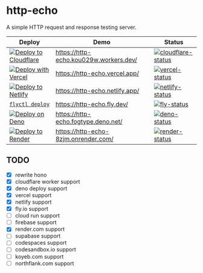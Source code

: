 # http-echo

A simple HTTP request and response testing server.

| Deploy                                                          | Demo                                   | Status                                                      |
| --------------------------------------------------------------- | -------------------------------------- | ----------------------------------------------------------- |
| [![Deploy to Cloudflare][cloudflare-button]][cloudflare-deploy] | https://http-echo.kou029w.workers.dev/ | [![cloudflare-status][cloudflare-status]][cloudflare-stats] |
| [![Deploy with Vercel][vercel-button]][vercel-deploy]           | https://http-echo.vercel.app/          | [![vercel-status][vercel-status]][vercel-stats]             |
| [![Deploy to Netlify][netlify-button]][netlify-deploy]          | https://http-echo.netlify.app/         | [![netlify-status][netlify-status]][netlify-stats]          |
| [`flyctl deploy`][fly-deploy]                                   | https://http-echo.fly.dev/             | [![fly-status][fly-status]][fly-stats]                      |
| [![Deploy on Deno][deno-button]][deno-deploy]                   | https://http-echo.fogtype.deno.net/    | [![deno-status][deno-status]][deno-stats]                   |
| [![Deploy to Render][render-button]][render-deploy]             | https://http-echo-8zjm.onrender.com/   | [![render-status][render-status]][render-stats]             |

[cloudflare-button]: https://deploy.workers.cloudflare.com/button
[cloudflare-deploy]: https://deploy.workers.cloudflare.com/?url=https://github.com/kou029w/http-echo
[cloudflare-status]: https://badgen.net/uptime-robot/month/m801645762-234ab987c7897610095045d2?cache=3600
[cloudflare-stats]: https://stats.uptimerobot.com/nvFNpdDe66/801645762
[vercel-button]: https://vercel.com/button
[vercel-deploy]: https://vercel.com/new/clone?repository-url=https%3A%2F%2Fgithub.com%2Fkou029w%2Fhttp-echo
[vercel-status]: https://badgen.net/uptime-robot/month/m785227110-ad9ed6f027362deca73c5545?cache=3600
[vercel-stats]: https://stats.uptimerobot.com/nvFNpdDe66/785227110
[netlify-button]: https://www.netlify.com/img/deploy/button.svg
[netlify-deploy]: https://app.netlify.com/start/deploy?repository=https://github.com/kou029w/http-echo
[netlify-status]: https://badgen.net/uptime-robot/month/m785227106-68817ca23ae856b934c57eae?cache=3600
[netlify-stats]: https://stats.uptimerobot.com/nvFNpdDe66/785227106
[fly-deploy]: https://fly.io/speedrun
[fly-status]: https://badgen.net/uptime-robot/month/m785227121-c123ab01967bdea4c74d9592?cache=3600
[fly-stats]: https://stats.uptimerobot.com/nvFNpdDe66/785227121
[deno-button]: https://deno.com/button
[deno-deploy]: https://console.deno.com/new?clone=https://github.com/kou029w/http-echo
[deno-status]: https://badgen.net/uptime-robot/month/m801646133-d2ea21dc6f51e67333d44d8d?cache=3600
[deno-stats]: https://stats.uptimerobot.com/nvFNpdDe66/801646133
[render-button]: https://render.com/images/deploy-to-render-button.svg
[render-deploy]: https://render.com/deploy?repo=https://github.com/kou029w/http-echo
[render-status]: https://badgen.net/uptime-robot/month/m791543526-18f7ccd6063fcf22ce126e7f?cache=3600
[render-stats]: https://stats.uptimerobot.com/nvFNpdDe66/791543526

## TODO

- [x] rewrite hono
- [x] cloudflare worker support
- [x] deno deploy support
- [x] vercel support
- [x] netlify support
- [x] fly.io support
- [ ] cloud run support
- [ ] firebase support
- [x] render.com support
- [ ] supabase support
- [ ] codespaces support
- [ ] codesandbox.io support
- [ ] koyeb.com support
- [ ] northflank.com support

